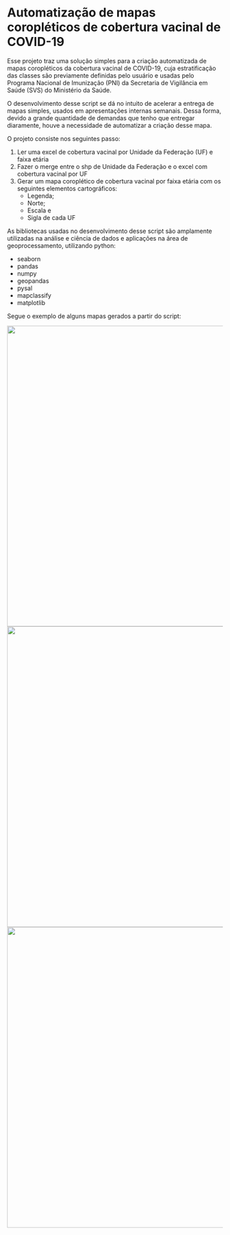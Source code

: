 # Automatização de mapas coropléticos de cobertura vacinal de COVID-19

Esse projeto traz uma solução simples para a criação automatizada de mapas coropléticos da cobertura vacinal de COVID-19, cuja estratificação das classes são previamente definidas pelo usuário e usadas pelo Programa Nacional de Imunização (PNI) da Secretaria de Vigilância em Saúde (SVS) do Ministério da Saúde. 

O desenvolvimento desse script se dá no intuito de acelerar a entrega de mapas simples, usados em apresentações internas semanais. Dessa forma, devido a grande quantidade de demandas que tenho que entregar diaramente, houve a necessidade de automatizar a criação desse mapa. 

O projeto consiste nos seguintes passo:

1) Ler uma excel de cobertura vacinal por Unidade da Federação (UF) e faixa etária
2) Fazer o merge entre o shp de Unidade da Federação e o excel com cobertura vacinal por UF 
3) Gerar um mapa coroplético de cobertura vacinal por faixa etária com os seguintes elementos cartográficos:
    - Legenda;
    - Norte;
    - Escala e 
    - Sigla de cada UF

As bibliotecas usadas no desenvolvimento desse script são amplamente utilizadas na análise e ciência de dados e aplicações na área de geoprocessamento, utilizando python: 

  - seaborn
  - pandas
  - numpy
  - geopandas
  - pysal
  - mapclassify
  - matplotlib
  
Segue o exemplo de alguns mapas gerados a partir do script:

<div align="center">
<img src="https://user-images.githubusercontent.com/115746365/214355405-b9c99243-5d82-412f-9fa2-53426e0d6489.png" width="700px" />
</div>

<div align="center">
<img src="https://user-images.githubusercontent.com/115746365/214355605-9126ac16-eb76-4384-971c-7213a5f6c00c.png" width="700px" />
</div>

<div align="center">
<img src="https://user-images.githubusercontent.com/115746365/214355649-7aa83e06-30be-49c7-bedd-e239a6ff57c9.png" width="700px" />
</div>




